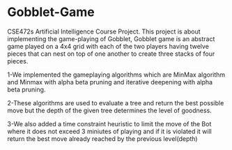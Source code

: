 # Gobblet-Game
CSE472s Artificial Intelligence Course Project. This project is about implementing the game-playing of Gobblet, Gobblet game is an abstract game played on a 4x4 grid with each of the two players having twelve pieces that can nest on top of one another to create three stacks of four pieces.

1-We implemented the gameplaying algorithms which are MinMax algorithm and Minmax with alpha beta pruning and iterative deepening with alpha beta pruning.

2-These algorithms are used to evaluate a tree and return the best possible move but the depth of the given tree determines the level of goodness.

3-We also added a time constraint heuristic to limit the move of the Bot where it does not exceed 3 miniutes of playing and if it is violated it will return the best move already reached by the previous level(depth)